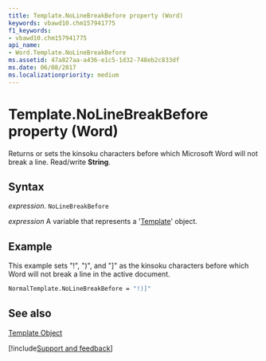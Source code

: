 ```yaml
---
title: Template.NoLineBreakBefore property (Word)
keywords: vbawd10.chm157941775
f1_keywords:
- vbawd10.chm157941775
api_name:
- Word.Template.NoLineBreakBefore
ms.assetid: 47a827aa-a436-e1c5-1d32-748eb2c833df
ms.date: 06/08/2017
ms.localizationpriority: medium
---
```



# Template.NoLineBreakBefore property (Word)

Returns or sets the kinsoku characters before which Microsoft Word will not break a line. Read/write **String**.


## Syntax

_expression_. `NoLineBreakBefore`

_expression_ A variable that represents a '[Template](Word.Template.md)' object.


## Example

This example sets "!", ")", and "]" as the kinsoku characters before which Word will not break a line in the active document.


```vb
NormalTemplate.NoLineBreakBefore = "!)]"
```


## See also


[Template Object](Word.Template.md)

[!include[Support and feedback](~/includes/feedback-boilerplate.md)]